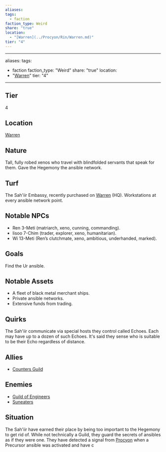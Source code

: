 ```yaml
---
aliases: 
tags:
  - faction
faction_type: Weird
share: "true"
location:
  - "[Warren](../Procyon/Rin/Warren.md)"
tier: "4"
---
```

---
aliases: 
tags:
  - faction
faction_type: "Weird"
share: "true"
location:
  - "[Warren](../Procyon/Rin/Warren.md)"
tier: "4"
---
## Tier

4

## Location

[Warren](../Procyon/Rin/Warren.md)

## Nature
Tall, fully robed xenos who travel with blindfolded servants that speak for them. Gave the Hegemony the ansible network.

## Turf
The Sah'iir Embassy, recently purchased on [Warren](../Procyon/Rin/Warren.md) (HQ). Workstations at every ansible network point.

## Notable NPCs
- Ren 3-Meti (matriarch, xeno, cunning, commanding).
- Iisoo 7-Chim (trader, explorer, xeno, humanitarian).
- Wi 13-Meti (Ren’s clutchmate, xeno, ambitious, underhanded, marked).

## Goals
Find the Ur ansible.

## Notable Assets
- A fleet of black metal merchant ships.
- Private ansible networks.
- Extensive funds from trading.

## Quirks
The Sah'iir communicate via special hosts they control called Echoes. Each may have up to a dozen of such Echoes. It's said they sense who is suitable to be their Echo regardless of distance.

## Allies
- [Counters Guild](./Counters%20Guild.md)

## Enemies
- [Guild of Engineers](./Guild%20of%20Engineers.md)
- [Suneaters](./Suneaters.md)

## Situation
The Sah'iir have earned their place by being too important to the Hegemony to get rid of. While not technically a Guild, they guard the secrets of ansibles as if they were one. They have detected a signal from [Procyon](../Procyon/index.md) when a Precursor ansible was activated and have c